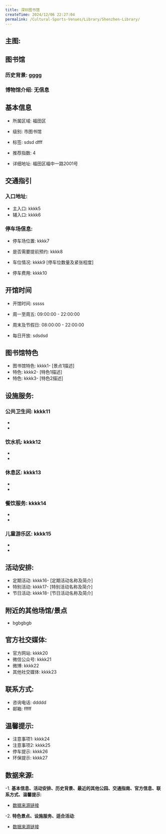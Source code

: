 ```yaml
---
title: 深圳图书馆
createTime: 2024/12/06 22:27:04
permalink: /Cultural-Sports-Venues/Library/Shenzhen-Library/
---
```


## 主图:
<ImageCard
image="https://cn.bing.com/th?id=OHR.AlfanzinaLighthouse_ZH-CN9704515669_1920x1080.webp"
title= "深圳图书馆"
description= "hhhh"
date="2024/12/06"
href="/"
author="sunshang-hl"
/>
## 图书馆
### 历史背景: gggg
### 博物馆介绍: 无信息
## 基本信息

- 所属区域: 福田区

- 级别: 市图书馆

- 标签: sdsd dfff

- 推荐指数: 4

- 详细地址: 福田区福中一路2001号

## 交通指引

### 入口地址:
- 主入口: kkkk5
- 辅入口: kkkk6
### 停车场信息:
- 停车场位置: kkkk7

- 是否需要提前预约: kkkk8

- 车位情况: kkkk9 [停车位数量及紧张程度]

- 停车费用: kkkk10

## 开馆时间
- 开馆时间: sssss

- 周一至周五: 09:00:00 - 22:00:00
- 周末及节假日: 08:00:00 - 22:00:00
- 每日开放: sdsdsd

## 图书馆特色
- 图书馆特色: kkkk1- [景点1描述]
- 特色: kkkk2- [特色1描述]
- 特色: kkkk3- [特色2描述]
## 设施服务:
### 公共卫生间: kkkk11
- 
- 
### 饮水机: kkkk12
- 
- 
### 休息区: kkkk13
- 
- 
### 餐饮服务: kkkk14
- 
- 
### 儿童游乐区: kkkk15
- 
- 
## 活动安排:
- 定期活动: kkkk16- [定期活动名称及简介]
- 特别活动: kkkk17- [特别活动名称及简介]
- 节日活动: kkkk18- [节日活动名称及简介]
## 附近的其他场馆/景点
- bgbgbgb

## 官方社交媒体:
- 官方网站: kkkk20
- 微信公众号: kkkk21
- 微博: kkkk22
- 其他社交媒体: kkkk23

## 联系方式:
- 咨询电话: ddddd 
- 邮箱: fffff

## 温馨提示:
- 注意事项1: kkkk24
- 注意事项2: kkkk25
- 停车提示: kkkk26
- 环保提示: kkkk27

## 数据来源:
-1. **基本信息、活动安排、历史背景、最近的其他公园、交通指南、官方信息、联系方式、温馨提示**:
- [数据来源链接](http://wtl.sz.gov.cn/ggfw/whl/tsgylb/index.html)

-2. **特色景点、设施服务、适合活动**:
- [数据来源链接](http://wtl.sz.gov.cn/ggfw/whl/tsgylb/index.html)

